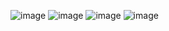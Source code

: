 ![image](https://github.com/narmadavivek/MERN/assets/145418529/036ec746-4b59-4ee8-9b80-6022f9cf748f)
![image](https://github.com/narmadavivek/MERN/assets/145418529/a81d5508-b301-4e4d-bd34-eb16c79ecfd1)
![image](https://github.com/narmadavivek/MERN/assets/145418529/34a9cf0f-f7f3-4f46-9e4b-a40be4612d29)
![image](https://github.com/narmadavivek/MERN/assets/145418529/e1d66336-e65e-4dea-aec4-d68f6e6a1d31)


